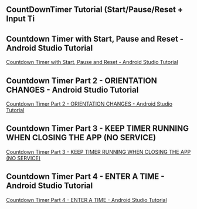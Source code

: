 ## CountDownTimer Tutorial (Start/Pause/Reset + Input Ti
## Countdown Timer with Start, Pause and Reset - Android Studio Tutorial
[Countdown Timer with Start, Pause and Reset - Android Studio Tutorial](https://www.youtube.com/watch?v=MDuGwI6P-X8&list=PLrnPJCHvNZuB8wxqXCwKw2_NkyEmFwcSd)  
  
## Countdown Timer Part 2 - ORIENTATION CHANGES - Android Studio Tutorial
[Countdown Timer Part 2 - ORIENTATION CHANGES - Android Studio Tutorial](https://www.youtube.com/watch?v=LMYQS1dqfo8&list=PLrnPJCHvNZuB8wxqXCwKw2_NkyEmFwcSd&index=2)  
  
## Countdown Timer Part 3 - KEEP TIMER RUNNING WHEN CLOSING THE APP (NO SERVICE)
[Countdown Timer Part 3 - KEEP TIMER RUNNING WHEN CLOSING THE APP (NO SERVICE)](https://www.youtube.com/watch?v=lvibl8YJfGo&list=PLrnPJCHvNZuB8wxqXCwKw2_NkyEmFwcSd&index=3)  
  
## Countdown Timer Part 4 - ENTER A TIME - Android Studio Tutorial
[Countdown Timer Part 4 - ENTER A TIME - Android Studio Tutorial](https://www.youtube.com/watch?v=7dQJAkjNEjM&list=PLrnPJCHvNZuB8wxqXCwKw2_NkyEmFwcSd&index=4)  
  